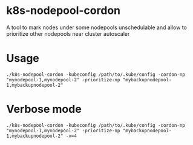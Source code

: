 # k8s-nodepool-cordon
A tool to mark nodes under some nodepools unschedulable and allow to prioritize other nodepools near cluster autoscaler

# Usage

```
./k8s-nodepool-cordon -kubeconfig /path/to/.kube/config -cordon-np "mynodepool-1,mynodepool-2" -prioritize-np "mybackupnodepool-1,mybackupnodepool-2"
```

# Verbose mode

```
./k8s-nodepool-cordon -kubeconfig /path/to/.kube/config -cordon-np "mynodepool-1,mynodepool-2" -prioritize-np "mybackupnodepool-1,mybackupnodepool-2" -v=4
```
